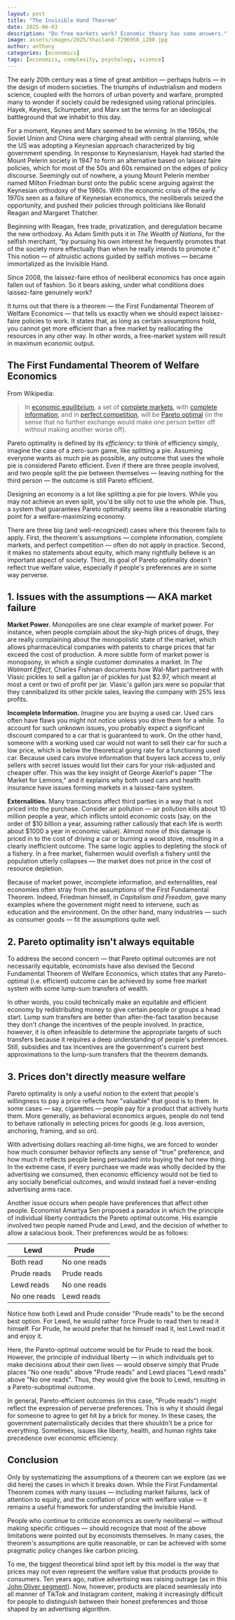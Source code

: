 ```yaml
---
layout: post
title: "The Invisible Hand Theorem"
date: 2025-06-03
description: "Do free markets work? Economic theory has some answers."
image: assets/images/2025/thailand-7296958_1280.jpg
author: anthony
categories: [economics]
tags: [economics, complexity, psychology, science]
---
```


The early 20th century was a time of great ambition — perhaps hubris — in the design of modern societies. The triumphs of industrialism and modern science, coupled with the horrors of urban poverty and warfare, prompted many to wonder if society could be redesigned using rational principles. Hayek, Keynes, Schumpeter, and Marx set the terms for an ideological battleground that we inhabit to this day. 

For a moment, Keynes and Marx seemed to be winning. In the 1950s, the Soviet Union and China were charging ahead with central planning, while the US was adopting a Keynesian approach characterized by big government spending. In response to Keynesianism, Hayek had started the Mount Pelerin society in 1947 to form an alternative based on laissez faire policies, which for most of the 50s and 60s remained on the edges of policy discourse. Seemingly out of nowhere, a young Mount Pelerin member named Milton Friedman burst onto the public scene arguing against the Keynesian orthodoxy of the 1960s. With the economic crisis of the early 1970s seen as a failure of Keynesian economics, the neoliberals seized the opportunity, and pushed their policies through politicians like Ronald Reagan and Margaret Thatcher. 

Beginning with Reagan, free trade, privatization, and deregulation became the new orthodoxy. As Adam Smith puts it in _The Wealth of Nations_, for the selfish merchant, “by pursuing his own interest he frequently promotes that of the society more effectually than when he really intends to promote it.” This notion — of altruistic actions guided by selfish motives — became immortalized as the Invisible Hand. 

Since 2008, the laissez-faire ethos of neoliberal economics has once again fallen out of fashion. So it bears asking, under what conditions does laissez-faire genuinely work?

It turns out that there is a theorem — the First Fundamental Theorem of Welfare Economics — that tells us exactly when we should expect laissez-faire policies to work. It states that, as long as certain assumptions hold, you cannot get more efficient than a free market by reallocating the resources in any other way. In other words, a free-market system will result in maximum economic output. 

## The First Fundamental Theorem of Welfare Economics

From Wikipedia:
> In [economic equilibrium](https://en.wikipedia.org/wiki/Economic_equilibrium "Economic equilibrium"), a set of [complete markets](https://en.wikipedia.org/wiki/Complete_market "Complete market"), with [complete information](https://en.wikipedia.org/wiki/Complete_information "Complete information"), and in [perfect competition](https://en.wikipedia.org/wiki/Perfect_competition "Perfect competition"), will be [Pareto optimal](https://en.wikipedia.org/wiki/Pareto_optimal "Pareto optimal") (in the sense that no further exchange would make one person better off without making another worse off).

Pareto optimality is defined by its *efficiency*: to think of efficiency simply, imagine the case of a zero-sum game, like splitting a pie. Assuming everyone wants as much pie as possible, any outcome that uses the whole pie is considered Pareto efficient. Even if there are three people involved, and two people split the pie between themselves — leaving nothing for the third person — the outcome is still Pareto efficient. 

Designing an economy is a lot like splitting a pie for pie lovers. While you may not achieve an even split, you'd be silly not to use the whole pie. Thus, a system that guarantees Pareto optimality seems like a reasonable starting point for a welfare-maximizing economy. 

There are three big (and well-recognized) cases where this theorem fails to apply. First, the theorem's assumptions — complete information, complete markets, and perfect competition — often do not apply in practice. Second, it makes no statements about equity, which many rightfully believe is an important aspect of society. Third, its goal of Pareto optimality doesn't  reflect true welfare value, especially if people's preferences are in some way perverse.

## 1. Issues with the assumptions — AKA market failure

**Market Power.** Monopolies are one clear example of market power. For instance, when people complain about the sky-high prices of drugs, they are really complaining about the monopolistic state of the market, which allows pharmaceutical companies with patents to charge prices that far exceed the cost of production. A more subtle form of market power is monopsony, in which a single customer dominates a market. In *The Walmart Effect*, Charles Fishman documents how Wal-Mart partnered with Vlasic pickles to sell a gallon jar of pickles for just $2.97, which meant at most a cent or two of profit per jar. Vlasic's gallon jars were so popular that they cannibalized its other pickle sales, leaving the company with 25% less profits. 

**Incomplete Information.** Imagine you are buying a used car. Used cars often have flaws you might not notice unless you drive them for a while. To account for such unknown issues, you probably expect a significant discount compared to a car that is guaranteed to work. On the other hand, someone with a working used car would not want to sell their car for such a low price, which is below the theoretical going rate for a functioning used car. Because used cars involve information that buyers lack access to, only sellers with secret issues would list their cars for your risk-adjusted and cheaper offer. This was the key insight of George Akerlof's paper "The Market for Lemons," and it explains why both used cars and health insurance have issues forming markets in a laissez-faire system. 

**Externalities.** Many transactions affect third parties in a way that is not priced into the purchase. Consider air pollution — air pollution kills about 10 million people a year, which inflicts untold economic costs (say, on the order of $10 billion a year, assuming rather callously that each life is worth about $1000 a year in economic value).  Almost none of this damage is priced in to the cost of driving a car or burning a wood stove, resulting in a clearly inefficient outcome. The same logic applies to depleting the stock of a fishery. In a free market, fishermen would overfish a fishery until the population utterly collapses — the market does not price in the cost of resource depletion. 

Because of market power, incomplete information, and externalities, real economies often stray from the assumptions of the First Fundamental Theorem. Indeed, Friedman himself, in *Capitalism and Freedom*, gave many examples where the government might need to intervene, such as education and the environment. On the other hand, many industries — such as consumer goods — fit the assumptions quite well.

## 2. Pareto optimality isn't always equitable

To address the second concern — that Pareto optimal outcomes are not necessarily equitable, economists have also devised the Second Fundamental Theorem of Welfare Economics, which states that any Pareto-optimal (i.e. efficient) outcome can be achieved by some free market system with some lump-sum transfers of wealth. 

In other words, you could technically make an equitable and efficient economy by redistributing money to give certain people or groups a head start. Lump sum transfers are better than after-the-fact taxation because they don't change the incentives of the people involved. In practice, however, it is often infeasible to determine the appropriate targets of such transfers because it requires a deep understanding of people's preferences. Still, subsidies and tax incentives are the government's current best approximations to the lump-sum transfers that the theorem demands. 

## 3. Prices don't directly measure welfare

Pareto optimality is only a useful notion to the extent that people's willingness to pay a price reflects how "valuable" that good is to them. In some cases — say, cigarettes — people pay for a product that actively hurts them. More generally, as behavioral economics argues, people  do not tend to behave rationally in selecting prices for goods (e.g. loss aversion, anchoring, framing, and so on).

With advertising dollars reaching all-time highs, we are forced to wonder how much consumer behavior reflects any sense of "true" preference, and how much it reflects people being persuaded into buying the hot new thing. In the extreme case, if every purchase we made was wholly decided by the advertising we consumed, then economic efficiency would not be tied to any socially beneficial outcomes, and would instead fuel a never-ending advertising arms race.

Another issue occurs when people have preferences that affect other people. Economist Amartya Sen proposed a paradox in which the principle of individual liberty contradicts the Pareto optimal outcome. His example involved two people named Prude and Lewd, and the decision of whether to allow a salacious book. Their preferences would be as follows:

| Lewd         | Prude        |
| ------------ | ------------ |
| Both read    | No one reads |
| Prude reads  | Prude reads  |
| Lewd reads   | No one reads |
| No one reads | Lewd reads   |

Notice how both Lewd and Prude consider "Prude reads" to be the second best option. For Lewd, he would rather force Prude to read then to read it himself. For Prude, he would prefer that he himself read it, lest Lewd read it and enjoy it.

Here, the Pareto-optimal outcome would be for Prude to read the book. However, the principle of individual liberty — in which individuals get to make decisions about their own lives — would observe simply that Prude places "No one reads" above "Prude reads" and Lewd places "Lewd reads" above "No one reads". Thus, they would give the book to Lewd, resulting in a Pareto-suboptimal outcome. 

In general, Pareto-efficient outcomes (in this case, "Prude reads") might reflect the expression of perverse preferences. This is why it should illegal for someone to agree to get hit by a brick for money. In these cases, the government paternalistically decides that there shouldn't be a price for everything. Sometimes, issues like liberty, health, and human rights take precedence over economic efficiency. 
## Conclusion

Only by systematizing the assumptions of a theorem can we explore (as we did here) the cases in which it breaks down. While the First Fundamental Theorem comes with many issues — including market failures, lack of attention to equity, and the conflation of price with welfare value — it remains a useful framework for understanding the Invisible Hand. 

People who continue to criticize economics as overly neoliberal — without making specific critiques — should recognize that most of the above limitations were pointed out by economists themselves. In many cases, the theorem's assumptions are quite reasonable, or can be achieved with some pragmatic policy changes like carbon pricing. 

To me, the biggest theoretical blind spot left by this model is the way that prices may not even represent the welfare value that products provide to consumers. Ten years ago, native advertising was raising outrage (as in this [John Oliver segment](https://www.youtube.com/watch?v=E_F5GxCwizc)). Now, however, products are placed seamlessly into all manner of TikTok and Instagram content, making it increasingly difficult for people to distinguish between their honest preferences and those shaped by an advertising algorithm. 
